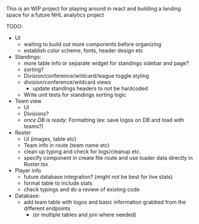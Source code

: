 This is an WIP project for playing around in react and building a landing space for a future NHL analytics project

TODO:

- UI
  - waiting to build out more components before organizing
  - establish color scheme, fonts, header design etc
- Standings:
  - more table info or separate widget for standings sidebar and page?
  - sorting?
  - Division/conference/wildcard/league toggle styling
  - division/conference/wildcard views
    - update standings headers to not be hardcoded
  - Write unit tests for standings sorting logic
- Team view
  - UI
  - Divisions?
  - _once DB is ready_: Formatting (ex: save logos on DB and load with teams?)
- Roster
  - UI (images, table etc)
  - Team info in route (team name etc)
  - clean up typing and check for logs/cleanup etc.
  - specify component in create file route and use loader data directly in Roster.tsx
- Player info
  - future database integration? (might not be best for live stats)
  - format table to include stats
  - check typings and do a review of existing code
- Database:
  - add team table with logos and basic information grabbed from the different endpoints
    - (or multiple tables and join where needed)
